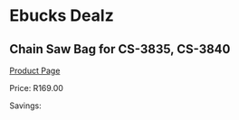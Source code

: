 
# Ebucks Dealz
## Chain Saw Bag for CS-3835, CS-3840
[Product Page](https://www.ebucks.com/web/shop/productSelected.do?prodId=1200592166&catId=717342768)

Price: R169.00

Savings: 


	